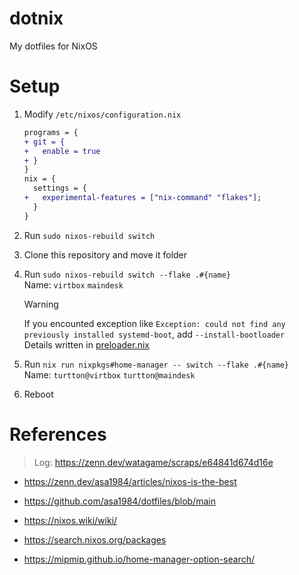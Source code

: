 # dotnix

My dotfiles for NixOS

# Setup

1. Modify `/etc/nixos/configuration.nix`
   ```diff
   programs = {
   + git = {
   +   enable = true
   + }
   }
   nix = {
     settings = {
   +   experimental-features = ["nix-command" "flakes"];
     }
   }
   ```

2. Run `sudo nixos-rebuild switch`

3. Clone this repository and move it folder

4. Run `sudo nixos-rebuild switch --flake .#{name}`  
   Name: `virtbox` `maindesk`
   > [!WARNING]
   > If you encounted exception like `Exception: could not find any previously installed systemd-boot`, add `--install-bootloader`  
   > Details written in [preloader.nix](os/core/secureboot/preloader.nix)

5. Run `nix run nixpkgs#home-manager -- switch --flake .#{name}`  
   Name: `turtton@virtbox` `turtton@maindesk`

6. Reboot

# References

> Log: https://zenn.dev/watagame/scraps/e64841d674d16e

- https://zenn.dev/asa1984/articles/nixos-is-the-best
- https://github.com/asa1984/dotfiles/blob/main

- https://nixos.wiki/wiki/
- https://search.nixos.org/packages
- https://mipmip.github.io/home-manager-option-search/

